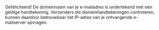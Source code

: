 Gefeliciteerd! De domeinnaam van je e-mailadres is ondertekend met een geldige handtekening. Verzenders die domeinhandtekeningen controleren, kunnen daardoor betrouwbaar het IP-adres van je ontvangende e-mailserver opvragen.
